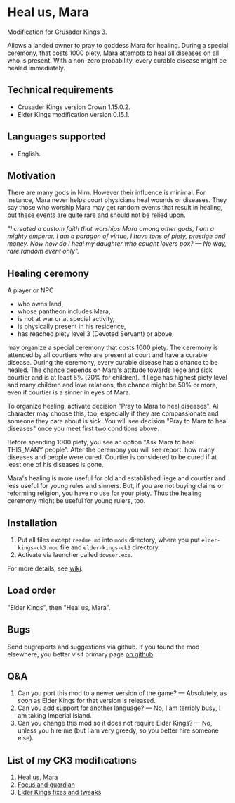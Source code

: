# Heal us, Mara

Modification for Crusader Kings 3.

Allows a landed owner to pray to goddess Mara for healing. During a special ceremony, that costs 1000 piety, Mara attempts to heal all diseases on all who is present. With a non-zero probability, every curable disease might be healed immediately.

## Technical requirements

* Crusader Kings version Crown 1.15.0.2.
* Elder Kings modification version 0.15.1.

## Languages supported

* English.

## Motivation

There are many gods in Nirn. However their influence is minimal. For instance, Mara never helps court physicians heal wounds or diseases. They say those who worship Mara may get random events that result in healing, but these events are quite rare and should not be relied upon.

*"I created a custom faith that worships Mara among other gods, I am a mighty emperor, I am a paragon of virtue, I have tons of piety, prestige and money. Now how do I heal my daughter who caught lovers pox? — No way, rare random event only".*

## Healing ceremony

A player or NPC

* who owns land,
* whose pantheon includes Mara,
* is not at war or at special activity,
* is physically present in his residence,
* has reached piety level 3 (Devoted Servant) or above,

may organize a special ceremony that costs 1000 piety. The ceremony is attended by all courtiers who are present at court and have a curable disease. During the ceremony, every curable disease has a chance to be healed. The chance depends on Mara's attitude towards liege and sick courtier and is at least 5% (20% for children). If liege has highest piety level and many children and love relations, the chance might be 50% or more, even if courtier is a sinner in eyes of Mara.

To organize healing, activate decision "Pray to Mara to heal diseases". AI character may choose this, too, especially if they are compassionate and someone they care about is sick. You will see decision "Pray to Mara to heal diseases" once you meet first two conditions above.

Before spending 1000 piety, you see an option "Ask Mara to heal THIS_MANY people". After the ceremony you will see report: how many diseases and people were cured. Courtier is considered to be cured if at least one of his diseases is gone.

Mara's healing is more useful for old and established liege and courtier and less useful for young rules and sinners. But, if you are not buying claims or reforming religion, you have no use for your piety. Thus the healing ceremony might be useful for young rulers, too.

## Installation

1. Put all files except `readme.md` into `mods` directory, where you put `elder-kings-ck3.mod` file and `elder-kings-ck3` directory.
2. Activate via launcher called `dowser.exe`.

For more details, see [wiki](https://ck3.paradoxwikis.com/Modding#Installing_mods_manually).

## Load order

"Elder Kings", then "Heal us, Mara".

## Bugs

Send bugreports and suggestions via github. If you found the mod elsewhere, you better visit primary page [on github](https://github.com/krisk0/heal_us_mara/).

## Q&A

1. Can you port this mod to a newer version of the game? — Absolutely, as soon as Elder Kings for that version is released.
2. Can you add support for another language? — No, I am terribly busy, I am taking Imperial Island.
3. Can you change this mod so it does not require Elder Kings? — No, unless you hire me (but I am very greedy, so you better hire someone else).

## List of my CK3 modifications

1. [Heal us, Mara](https://github.com/krisk0/heal_us_mara)
2. [Focus and guardian](https://github.com/krisk0/focus_and_guardian)
3. [Elder Kings fixes and tweaks](https://github.com/krisk0/ek_fixes_and_tweaks)
